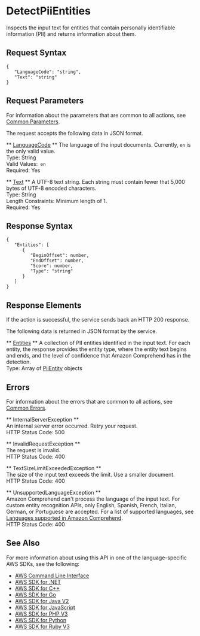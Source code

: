 # DetectPiiEntities<a name="API_DetectPiiEntities"></a>

Inspects the input text for entities that contain personally identifiable information \(PII\) and returns information about them\.

## Request Syntax<a name="API_DetectPiiEntities_RequestSyntax"></a>

```
{
   "LanguageCode": "string",
   "Text": "string"
}
```

## Request Parameters<a name="API_DetectPiiEntities_RequestParameters"></a>

For information about the parameters that are common to all actions, see [Common Parameters](CommonParameters.md)\.

The request accepts the following data in JSON format\.

 ** [LanguageCode](#API_DetectPiiEntities_RequestSyntax) **   <a name="comprehend-DetectPiiEntities-request-LanguageCode"></a>
The language of the input documents\. Currently, `en` is the only valid value\.  
Type: String  
Valid Values:` en`   
Required: Yes

 ** [Text](#API_DetectPiiEntities_RequestSyntax) **   <a name="comprehend-DetectPiiEntities-request-Text"></a>
A UTF\-8 text string\. Each string must contain fewer that 5,000 bytes of UTF\-8 encoded characters\.  
Type: String  
Length Constraints: Minimum length of 1\.  
Required: Yes

## Response Syntax<a name="API_DetectPiiEntities_ResponseSyntax"></a>

```
{
   "Entities": [ 
      { 
         "BeginOffset": number,
         "EndOffset": number,
         "Score": number,
         "Type": "string"
      }
   ]
}
```

## Response Elements<a name="API_DetectPiiEntities_ResponseElements"></a>

If the action is successful, the service sends back an HTTP 200 response\.

The following data is returned in JSON format by the service\.

 ** [Entities](#API_DetectPiiEntities_ResponseSyntax) **   <a name="comprehend-DetectPiiEntities-response-Entities"></a>
A collection of PII entities identified in the input text\. For each entity, the response provides the entity type, where the entity text begins and ends, and the level of confidence that Amazon Comprehend has in the detection\.  
Type: Array of [PiiEntity](API_PiiEntity.md) objects

## Errors<a name="API_DetectPiiEntities_Errors"></a>

For information about the errors that are common to all actions, see [Common Errors](CommonErrors.md)\.

 ** InternalServerException **   
An internal server error occurred\. Retry your request\.  
HTTP Status Code: 500

 ** InvalidRequestException **   
The request is invalid\.  
HTTP Status Code: 400

 ** TextSizeLimitExceededException **   
The size of the input text exceeds the limit\. Use a smaller document\.  
HTTP Status Code: 400

 ** UnsupportedLanguageException **   
Amazon Comprehend can't process the language of the input text\. For custom entity recognition APIs, only English, Spanish, French, Italian, German, or Portuguese are accepted\. For a list of supported languages, see [Languages supported in Amazon Comprehend](supported-languages.md)\.   
HTTP Status Code: 400

## See Also<a name="API_DetectPiiEntities_SeeAlso"></a>

For more information about using this API in one of the language\-specific AWS SDKs, see the following:
+  [AWS Command Line Interface](https://docs.aws.amazon.com/goto/aws-cli/comprehend-2017-11-27/DetectPiiEntities) 
+  [AWS SDK for \.NET](https://docs.aws.amazon.com/goto/DotNetSDKV3/comprehend-2017-11-27/DetectPiiEntities) 
+  [AWS SDK for C\+\+](https://docs.aws.amazon.com/goto/SdkForCpp/comprehend-2017-11-27/DetectPiiEntities) 
+  [AWS SDK for Go](https://docs.aws.amazon.com/goto/SdkForGoV1/comprehend-2017-11-27/DetectPiiEntities) 
+  [AWS SDK for Java V2](https://docs.aws.amazon.com/goto/SdkForJavaV2/comprehend-2017-11-27/DetectPiiEntities) 
+  [AWS SDK for JavaScript](https://docs.aws.amazon.com/goto/AWSJavaScriptSDK/comprehend-2017-11-27/DetectPiiEntities) 
+  [AWS SDK for PHP V3](https://docs.aws.amazon.com/goto/SdkForPHPV3/comprehend-2017-11-27/DetectPiiEntities) 
+  [AWS SDK for Python](https://docs.aws.amazon.com/goto/boto3/comprehend-2017-11-27/DetectPiiEntities) 
+  [AWS SDK for Ruby V3](https://docs.aws.amazon.com/goto/SdkForRubyV3/comprehend-2017-11-27/DetectPiiEntities) 